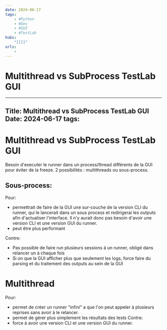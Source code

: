 ```yaml
---
date: 2024-06-17
tags:
    - #Python
    - #Dev
    - #GUI
    - #TestLab
hubs:
    "[[]]"
urls:
    -
---
```

# Multithread vs SubProcess TestLab GUI 
---
Title: Multithread vs SubProcess TestLab GUI
Date: 2024-06-17
tags:
---

# Multithread vs SubProcess TestLab GUI 

Besoin d'executer le runner dans un process/thread différents de la GUI pour éviter de la freeze.
2 possibilités : multithreads ou sous-process.

## Sous-process:
Pour:
- permettrait de faire de la GUI une sur-couche de la version CLI du runner, qui le lancerait dans un sous process et redirigerai les outputs afin d'actualiser l'interface. Il n'y aurait donc pas besoin d'avoir une version CLI et une version GUI du runner.
- peut être plus performant

Contre:
- Pas possible de faire run plusieurs sessions à un runner, obligé dans relancer un à chaque fois
- Si on que la GUI afficher plus que seulement les logs, force faire du parsing et du traitement des outputs au sein de la GUI

# Multithread
Pour:
- permet de créer un runner "infini" a que l'on peut appeler à plusieurs reprises sans avoir à le relancer.
- permet de gérer plus simplement les résultats des tests
Contre:
- force à avoir une version CLI et une version GUI du runner.
